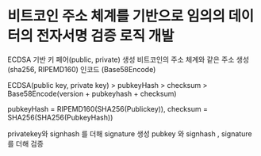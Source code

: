 # 비트코인 주소 체계를 기반으로 임의의 데이터의 전자서명 검증 로직 개발 

ECDSA 기반 키 페어(public, private) 생성
비트코인의 주소 체계와 같은 주소 생성 (sha256, RIPEMD160)
인코드 (Base58Encode)

ECDSA(public key, private key) >  pubkeyHash > checksum > Base58Encode(version + pubkeyhash + checksum)

pubkeyHash = RIPEMD160(SHA256(Publickey)),
checksum = SHA256(SHA256(PubkeyHash))

privatekey와 signhash 를 더해 signature 생성 
pubkey 와 signhash , signature를 더해 검증
